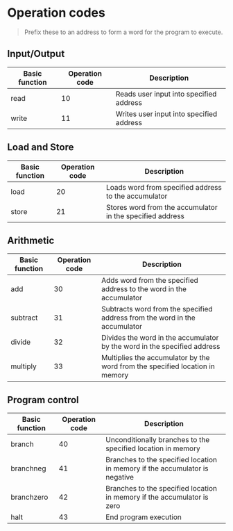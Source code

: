 # Operation codes
> Prefix these to an address to form a word for the program to execute.

## Input/Output
| Basic function | Operation code | Description |
|----------------|-----------------|--------------|
| read               | 10                    | Reads user input into specified address |
| write              | 11                    | Writes user input into specified address |

## Load and Store
| Basic function | Operation code | Description |
|----------------|-----------------|--------------|
| load             | 20             | Loads word from specified address to the accumulator |
| store          | 21             | Stores word from the accumulator in the specified address |

## Arithmetic
| Basic function | Operation code | Description |
|----------------|----------------|-------------|
| add            | 30             | Adds word from the specified address to the word in the accumulator |
| subtract       | 31             | Subtracts word from the specified address from the word in the accumulator |
| divide         | 32             | Divides the word in the accumulator by the word in the specified address |
| multiply       | 33             | Multiplies the accumulator by the word from the specified location in memory |

## Program control
| Basic function | Operation code | Description |
|----------------|----------------|-------------|
| branch         | 40             | Unconditionally branches to the specified location in memory |
| branchneg      | 41             | Branches to the specified location in memory if the accumulator is negative |
| branchzero     | 42             | Branches to the specified location in memory if the accumulator is zero |
| halt           | 43             | End program execution |
